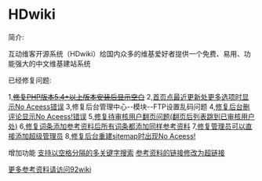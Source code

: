HDwiki
===================================

简介:

互动维客开源系统（HDwiki）给国内众多的维基爱好者提供一个免费、易用、功能强大的中文维基建站系统

已经修复问题:

1,~~[修复PHP版本5.4+以上版本安装后显示空白](http://www.92wiki.com/hdwiki/doc-view-246.html)~~
2,[首页点最近更新处更多选项时显示No Aceess错误](http://www.92wiki.com/hdwiki/doc-view-504.html)
3,修复后台管理中心--模块--FTP设置乱码问题
4,[修复后台删评论显示No Aceess!错误](http://www.92wiki.com/hdwiki/doc-view-76.html)
5,[修复待审核用户翻页问题(翻页后列表跳到已审核用户处)](http://www.92wiki.com/hdwiki/doc-view-178.html)
6,[修复词条添加参考资料后所有词条都添加同样参考资料](http://www.92wiki.com/hdwiki/doc-view-485.html)
7,[修复管理员可以直接添加超级管理员](http://www.92wiki.com/hdwiki/doc-view-495.html)
8,[修复后台重建sitemap时出现No Aceess!](http://www.92wiki.com/hdwiki/doc-view-492.html)

增加功能
[支持以空格分隔的多关键字搜索](http://www.92wiki.com/hdwiki/doc-view-242.html)
[参考资料的链接修改为超链接](http://www.92wiki.com/hdwiki/doc-view-198.html)

[更多参考资料请访问92wiki](http://www.92wiki.com/hdwiki/category-view-20.html)